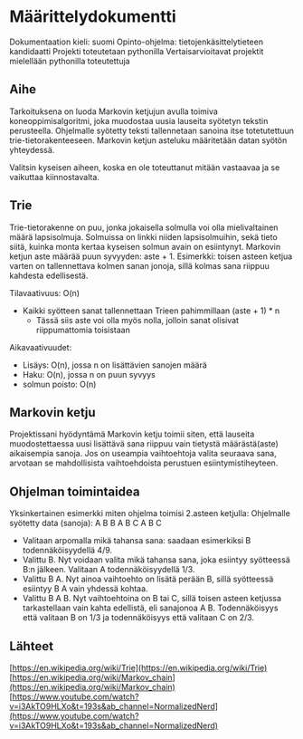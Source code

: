 # Määrittelydokumentti

Dokumentaation kieli: suomi
Opinto-ohjelma: tietojenkäsittelytieteen kandidaatti
Projekti toteutetaan pythonilla
Vertaisarvioitavat projektit mielellään pythonilla toteutettuja

## Aihe

Tarkoituksena on luoda Markovin ketjujun avulla toimiva koneoppimisalgoritmi, joka muodostaa uusia lauseita syötetyn tekstin perusteella. Ohjelmalle syötetty teksti tallennetaan sanoina itse totetutettuun trie-tietorakenteeseen. Markovin ketjun asteluku määritetään datan syötön yhteydessä.

Valitsin kyseisen aiheen, koska en ole toteuttanut mitään vastaavaa ja se vaikuttaa kiinnostavalta.

## Trie

Trie-tietorakenne on puu, jonka jokaisella solmulla voi olla mielivaltainen määrä lapsisolmuja. Solmuissa on linkki niiden lapsisolmuihin, sekä tieto siitä, kuinka monta kertaa kyseisen solmun avain on esiintynyt. Markovin ketjun aste määrää puun syvyyden: aste + 1. Esimerkki: toisen asteen ketjua varten on tallennettava kolmen sanan jonoja, sillä kolmas sana riippuu kahdesta edellisestä.

Tilavaativuus: O(n)
- Kaikki syötteen sanat tallennettaan Trieen pahimmillaan (aste + 1) * n 
    - Tässä siis aste voi olla myös nolla, jolloin sanat olisivat riippumattomia toisistaan

Aikavaativuudet:
- Lisäys: O(n), jossa n on lisättävien sanojen määrä
- Haku: O(n), jossa n on puun syvyys
- solmun poisto: O(n)

## Markovin ketju

Projektissani hyödyntämä Markovin ketju toimii siten, että lauseita muodostettaessa uusi lisättävä sana riippuu vain tietystä määrästä(aste) aikaisempia sanoja. Jos on useampia vaihtoehtoja valita seuraava sana, arvotaan se mahdollisista vaihtoehdoista perustuen esiintymistiheyteen.

## Ohjelman toimintaidea

Yksinkertainen esimerkki miten ohjelma toimisi 2.asteen ketjulla:
Ohjelmalle syötetty data (sanoja): A B B A B C A B C
- Valitaan arpomalla mikä tahansa sana: saadaan esimerkiksi B todennäköisyydellä 4/9.
- Valittu B. Nyt voidaan valita mikä tahansa sana, joka esiintyy syötteessä B:n jälkeen. Valitaan A todennäköisyydellä 1/3.
- Valittu B A. Nyt ainoa vaihtoehto on lisätä perään B, sillä syötteessä esiintyy B A vain yhdessä kohtaa.
- Valittu B A B. Nyt vaihtoehtoina on B tai C, sillä toisen asteen ketjussa tarkastellaan vain kahta edellistä, eli sanajonoa A B. Todennäköisyys että valitaan B on 1/3 ja todennäköisyys että valitaan C on 2/3.

## Lähteet

[https://en.wikipedia.org/wiki/Trie](https://en.wikipedia.org/wiki/Trie)
[https://en.wikipedia.org/wiki/Markov_chain](https://en.wikipedia.org/wiki/Markov_chain)
[https://www.youtube.com/watch?v=i3AkTO9HLXo&t=193s&ab_channel=NormalizedNerd](https://www.youtube.com/watch?v=i3AkTO9HLXo&t=193s&ab_channel=NormalizedNerd)
